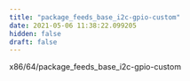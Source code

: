 ```yaml
---
title: "package_feeds_base_i2c-gpio-custom"
date: 2021-05-06 11:38:22.099205
hidden: false
draft: false
---
```


x86/64/package_feeds_base_i2c-gpio-custom

